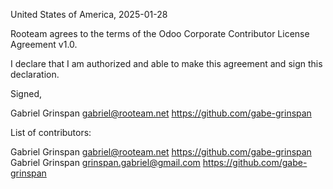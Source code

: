 United States of America, 2025-01-28

Rooteam agrees to the terms of the Odoo Corporate Contributor License
Agreement v1.0.

I declare that I am authorized and able to make this agreement and sign this
declaration.

Signed,

Gabriel Grinspan gabriel@rooteam.net https://github.com/gabe-grinspan

List of contributors:

Gabriel Grinspan gabriel@rooteam.net https://github.com/gabe-grinspan
Gabriel Grinspan grinspan.gabriel@gmail.com https://github.com/gabe-grinspan
